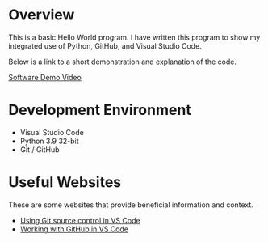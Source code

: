 # Overview

This is a basic Hello World program. I have written this program to show my integrated use of Python, GitHub, and Visual Studio Code.


Below is a link to a short demonstration and explanation of the code.

[Software Demo Video](https://youtu.be/anQgRvb2FxI)

# Development Environment

* Visual Studio Code
* Python 3.9 32-bit
* Git / GitHub

# Useful Websites

These are some websites that provide beneficial information and context.
* [Using Git source control in VS Code](https://code.visualstudio.com/docs/sourcecontrol/overview)
* [Working with GitHub in VS Code](https://code.visualstudio.com/docs/sourcecontrol/github)